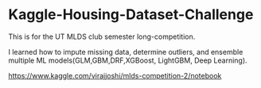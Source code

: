 # Kaggle-Housing-Dataset-Challenge

This is for the UT MLDS club semester long-competition. 

I learned how to impute missing data, determine outliers, and ensemble multiple ML models(GLM,GBM,DRF,XGBoost, LightGBM, Deep Learning).

https://www.kaggle.com/virajjoshi/mlds-competition-2/notebook
